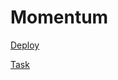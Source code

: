 # Momentum

[Deploy](https://evgeniy-web-dev.github.io/rs-school-tasks/momentum/)

[Task](https://github.com/rolling-scopes-school/tasks/blob/master/tasks/momentum/momentum-stage1.md)

